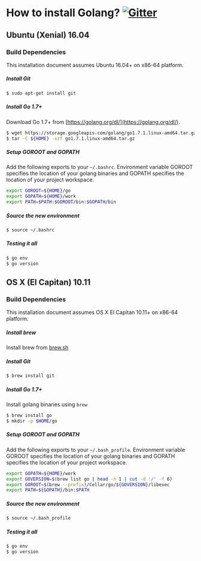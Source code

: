 # How to install Golang? [![Gitter](https://badges.gitter.im/Join%20Chat.svg)](https://gitter.im/minio/minio?utm_source=badge&utm_medium=badge&utm_campaign=pr-badge&utm_content=badge)

## Ubuntu (Xenial) 16.04

### Build Dependencies

This installation document assumes Ubuntu 16.04+ on x86-64 platform.

##### Install Git

```sh
$ sudo apt-get install git 
```

##### Install Go 1.7+

Download Go 1.7+ from [https://golang.org/dl/](https://golang.org/dl/).

```sh
$ wget https://storage.googleapis.com/golang/go1.7.1.linux-amd64.tar.gz
$ tar -C ${HOME} -xzf go1.7.1.linux-amd64.tar.gz
```

##### Setup GOROOT and GOPATH

Add the following exports to your ``~/.bashrc``. Environment variable GOROOT specifies the location of your golang binaries
and GOPATH specifies the location of your project workspace.

```sh
export GOROOT=${HOME}/go
export GOPATH=${HOME}/work
export PATH=$PATH:$GOROOT/bin:$GOPATH/bin
```
##### Source the new environment

```sh
$ source ~/.bashrc
```

##### Testing it all

```sh
$ go env
$ go version
```

## OS X (El Capitan) 10.11

### Build Dependencies

This installation document assumes OS X El Capitan 10.11+ on x86-64 platform.

##### Install brew

Install brew from [brew.sh](http://brew.sh/)

##### Install Git

```sh
$ brew install git 
```

##### Install Go 1.7+

Install golang binaries using `brew`

```sh
$ brew install go
$ mkdir -p $HOME/go
```

##### Setup GOROOT and GOPATH

Add the following exports to your ``~/.bash_profile``. Environment variable GOROOT specifies the location of your golang binaries
and GOPATH specifies the location of your project workspace.

```sh
export GOPATH=${HOME}/work
export GOVERSION=$(brew list go | head -n 1 | cut -d '/' -f 6)
export GOROOT=$(brew --prefix)/Cellar/go/${GOVERSION}/libexec
export PATH=${GOPATH}/bin:$PATH
```

##### Source the new environment

```sh
$ source ~/.bash_profile
```

##### Testing it all

```sh
$ go env
$ go version
```

